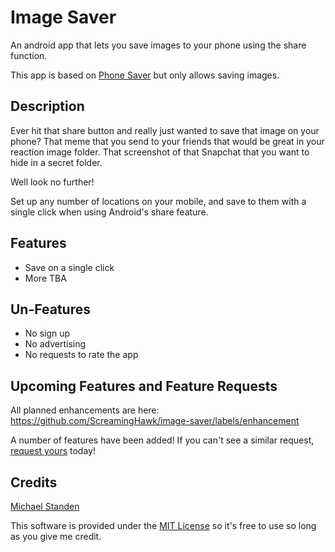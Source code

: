 # Image Saver

An android app that lets you save images to your phone using the share function.

This app is based on [Phone Saver](https://github.com/ScreamingHawk/phone-saver) but only allows saving images.

## Description

Ever hit that share button and really just wanted to save that image on your phone?
That meme that you send to your friends that would be great in your reaction image folder.
That screenshot of that Snapchat that you want to hide in a secret folder.

Well look no further!

Set up any number of locations on your mobile, and save to them with a single click when using Android's share feature.

## Features

* Save on a single click
* More TBA

## Un-Features

* No sign up
* No advertising
* No requests to rate the app

## Upcoming Features and Feature Requests

All planned enhancements are here: https://github.com/ScreamingHawk/image-saver/labels/enhancement

A number of features have been added!
If you can't see a similar request, [request yours](https://github.com/ScreamingHawk/image-saver/issues/new) today!

## Credits

[Michael Standen](https://michael.standen.link)

This software is provided under the [MIT License](https://tldrlegal.com/license/mit-license) so it's free to use so long as you give me credit.
